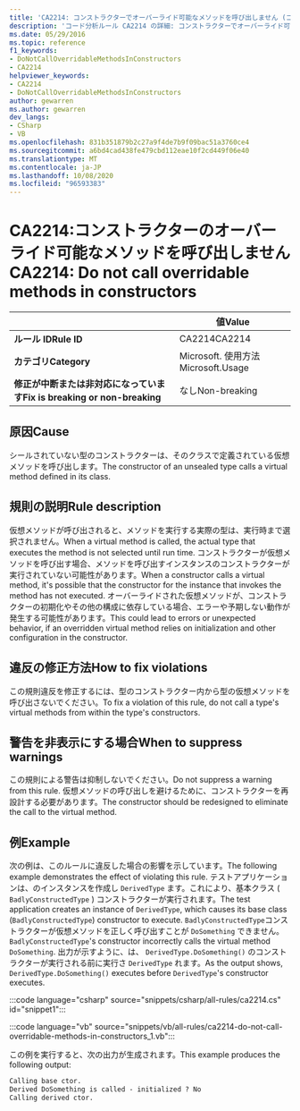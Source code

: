 ```yaml
---
title: 'CA2214: コンストラクターでオーバーライド可能なメソッドを呼び出しません (コード分析)'
description: 'コード分析ルール CA2214 の詳細: コンストラクターでオーバーライド可能なメソッドを呼び出しません'
ms.date: 05/29/2016
ms.topic: reference
f1_keywords:
- DoNotCallOverridableMethodsInConstructors
- CA2214
helpviewer_keywords:
- CA2214
- DoNotCallOverridableMethodsInConstructors
author: gewarren
ms.author: gewarren
dev_langs:
- CSharp
- VB
ms.openlocfilehash: 831b351879b2c27a9f4de7b9f09bac51a3760ce4
ms.sourcegitcommit: a6bd4cad438fe479cbd112eae10f2cd449f06e40
ms.translationtype: MT
ms.contentlocale: ja-JP
ms.lasthandoff: 10/08/2020
ms.locfileid: "96593383"
---
```

# <a name="ca2214-do-not-call-overridable-methods-in-constructors"></a><span data-ttu-id="83ead-103">CA2214:コンストラクターのオーバーライド可能なメソッドを呼び出しません</span><span class="sxs-lookup"><span data-stu-id="83ead-103">CA2214: Do not call overridable methods in constructors</span></span>

| | <span data-ttu-id="83ead-104">値</span><span class="sxs-lookup"><span data-stu-id="83ead-104">Value</span></span> |
|-|-|
| <span data-ttu-id="83ead-105">**ルール ID**</span><span class="sxs-lookup"><span data-stu-id="83ead-105">**Rule ID**</span></span> |<span data-ttu-id="83ead-106">CA2214</span><span class="sxs-lookup"><span data-stu-id="83ead-106">CA2214</span></span>|
| <span data-ttu-id="83ead-107">**カテゴリ**</span><span class="sxs-lookup"><span data-stu-id="83ead-107">**Category**</span></span> |<span data-ttu-id="83ead-108">Microsoft. 使用方法</span><span class="sxs-lookup"><span data-stu-id="83ead-108">Microsoft.Usage</span></span>|
| <span data-ttu-id="83ead-109">**修正が中断または非対応になっています**</span><span class="sxs-lookup"><span data-stu-id="83ead-109">**Fix is breaking or non-breaking**</span></span> |<span data-ttu-id="83ead-110">なし</span><span class="sxs-lookup"><span data-stu-id="83ead-110">Non-breaking</span></span>|

## <a name="cause"></a><span data-ttu-id="83ead-111">原因</span><span class="sxs-lookup"><span data-stu-id="83ead-111">Cause</span></span>

<span data-ttu-id="83ead-112">シールされていない型のコンストラクターは、そのクラスで定義されている仮想メソッドを呼び出します。</span><span class="sxs-lookup"><span data-stu-id="83ead-112">The constructor of an unsealed type calls a virtual method defined in its class.</span></span>

## <a name="rule-description"></a><span data-ttu-id="83ead-113">規則の説明</span><span class="sxs-lookup"><span data-stu-id="83ead-113">Rule description</span></span>

<span data-ttu-id="83ead-114">仮想メソッドが呼び出されると、メソッドを実行する実際の型は、実行時まで選択されません。</span><span class="sxs-lookup"><span data-stu-id="83ead-114">When a virtual method is called, the actual type that executes the method is not selected until run time.</span></span> <span data-ttu-id="83ead-115">コンストラクターが仮想メソッドを呼び出す場合、メソッドを呼び出すインスタンスのコンストラクターが実行されていない可能性があります。</span><span class="sxs-lookup"><span data-stu-id="83ead-115">When a constructor calls a virtual method, it's possible that the constructor for the instance that invokes the method has not executed.</span></span> <span data-ttu-id="83ead-116">オーバーライドされた仮想メソッドが、コンストラクターの初期化やその他の構成に依存している場合、エラーや予期しない動作が発生する可能性があります。</span><span class="sxs-lookup"><span data-stu-id="83ead-116">This could lead to errors or unexpected behavior, if an overridden virtual method relies on initialization and other configuration in the constructor.</span></span>

## <a name="how-to-fix-violations"></a><span data-ttu-id="83ead-117">違反の修正方法</span><span class="sxs-lookup"><span data-stu-id="83ead-117">How to fix violations</span></span>

<span data-ttu-id="83ead-118">この規則違反を修正するには、型のコンストラクター内から型の仮想メソッドを呼び出さないでください。</span><span class="sxs-lookup"><span data-stu-id="83ead-118">To fix a violation of this rule, do not call a type's virtual methods from within the type's constructors.</span></span>

## <a name="when-to-suppress-warnings"></a><span data-ttu-id="83ead-119">警告を非表示にする場合</span><span class="sxs-lookup"><span data-stu-id="83ead-119">When to suppress warnings</span></span>

<span data-ttu-id="83ead-120">この規則による警告は抑制しないでください。</span><span class="sxs-lookup"><span data-stu-id="83ead-120">Do not suppress a warning from this rule.</span></span> <span data-ttu-id="83ead-121">仮想メソッドの呼び出しを避けるために、コンストラクターを再設計する必要があります。</span><span class="sxs-lookup"><span data-stu-id="83ead-121">The constructor should be redesigned to eliminate the call to the virtual method.</span></span>

## <a name="example"></a><span data-ttu-id="83ead-122">例</span><span class="sxs-lookup"><span data-stu-id="83ead-122">Example</span></span>

<span data-ttu-id="83ead-123">次の例は、このルールに違反した場合の影響を示しています。</span><span class="sxs-lookup"><span data-stu-id="83ead-123">The following example demonstrates the effect of violating this rule.</span></span> <span data-ttu-id="83ead-124">テストアプリケーションは、のインスタンスを作成し `DerivedType` ます。これにより、基本クラス ( `BadlyConstructedType` ) コンストラクターが実行されます。</span><span class="sxs-lookup"><span data-stu-id="83ead-124">The test application creates an instance of `DerivedType`, which causes its base class (`BadlyConstructedType`) constructor to execute.</span></span> <span data-ttu-id="83ead-125">`BadlyConstructedType`コンストラクターが仮想メソッドを正しく呼び出すことが `DoSomething` できません。</span><span class="sxs-lookup"><span data-stu-id="83ead-125">`BadlyConstructedType`'s constructor incorrectly calls the virtual method `DoSomething`.</span></span> <span data-ttu-id="83ead-126">出力が示すように、は、 `DerivedType.DoSomething()` のコンストラクターが実行される前に実行さ `DerivedType` れます。</span><span class="sxs-lookup"><span data-stu-id="83ead-126">As the output shows, `DerivedType.DoSomething()` executes before `DerivedType`'s constructor executes.</span></span>

:::code language="csharp" source="snippets/csharp/all-rules/ca2214.cs" id="snippet1":::

:::code language="vb" source="snippets/vb/all-rules/ca2214-do-not-call-overridable-methods-in-constructors_1.vb":::

<span data-ttu-id="83ead-127">この例を実行すると、次の出力が生成されます。</span><span class="sxs-lookup"><span data-stu-id="83ead-127">This example produces the following output:</span></span>

```txt
Calling base ctor.
Derived DoSomething is called - initialized ? No
Calling derived ctor.
```
